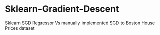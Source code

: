 # Sklearn-Gradient-Descent
Sklearn SGD Regressor Vs manually implemented SGD to Boston House Prices dataset
